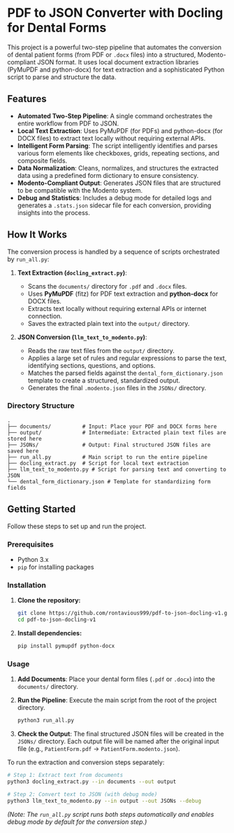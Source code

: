 # PDF to JSON Converter with Docling for Dental Forms

This project is a powerful two-step pipeline that automates the conversion of dental patient forms (from PDF or `.docx` files) into a structured, Modento-compliant JSON format. It uses local document extraction libraries (PyMuPDF and python-docx) for text extraction and a sophisticated Python script to parse and structure the data.

## Features

- **Automated Two-Step Pipeline**: A single command orchestrates the entire workflow from PDF to JSON.
- **Local Text Extraction**: Uses PyMuPDF (for PDFs) and python-docx (for DOCX files) to extract text locally without requiring external APIs.
- **Intelligent Form Parsing**: The script intelligently identifies and parses various form elements like checkboxes, grids, repeating sections, and composite fields.
- **Data Normalization**: Cleans, normalizes, and structures the extracted data using a predefined form dictionary to ensure consistency.
- **Modento-Compliant Output**: Generates JSON files that are structured to be compatible with the Modento system.
- **Debug and Statistics**: Includes a debug mode for detailed logs and generates a `.stats.json` sidecar file for each conversion, providing insights into the process.

## How It Works

The conversion process is handled by a sequence of scripts orchestrated by `run_all.py`:

1.  **Text Extraction (`docling_extract.py`)**:
    - Scans the `documents/` directory for `.pdf` and `.docx` files.
    - Uses **PyMuPDF** (fitz) for PDF text extraction and **python-docx** for DOCX files.
    - Extracts text locally without requiring external APIs or internet connection.
    - Saves the extracted plain text into the `output/` directory.

2.  **JSON Conversion (`llm_text_to_modento.py`)**:
    - Reads the raw text files from the `output/` directory.
    - Applies a large set of rules and regular expressions to parse the text, identifying sections, questions, and options.
    - Matches the parsed fields against the `dental_form_dictionary.json` template to create a structured, standardized output.
    - Generates the final `.modento.json` files in the `JSONs/` directory.

### Directory Structure

```
.
├── documents/          # Input: Place your PDF and DOCX forms here
├── output/             # Intermediate: Extracted plain text files are stored here
├── JSONs/              # Output: Final structured JSON files are saved here
├── run_all.py          # Main script to run the entire pipeline
├── docling_extract.py  # Script for local text extraction
├── llm_text_to_modento.py # Script for parsing text and converting to JSON
└── dental_form_dictionary.json # Template for standardizing form fields
```

## Getting Started

Follow these steps to set up and run the project.

### Prerequisites

- Python 3.x
- `pip` for installing packages

### Installation

1.  **Clone the repository:**
    ```bash
    git clone https://github.com/rontavious999/pdf-to-json-docling-v1.git
    cd pdf-to-json-docling-v1
    ```

2.  **Install dependencies:**
    ```bash
    pip install pymupdf python-docx
    ```

### Usage

1.  **Add Documents**: Place your dental form files (`.pdf` or `.docx`) into the `documents/` directory.

2.  **Run the Pipeline**:
    Execute the main script from the root of the project directory.
    ```bash
    python3 run_all.py
    ```

3.  **Check the Output**: The final structured JSON files will be created in the `JSONs/` directory. Each output file will be named after the original input file (e.g., `PatientForm.pdf` -> `PatientForm.modento.json`).

To run the extraction and conversion steps separately:

```bash
# Step 1: Extract text from documents
python3 docling_extract.py --in documents --out output

# Step 2: Convert text to JSON (with debug mode)
python3 llm_text_to_modento.py --in output --out JSONs --debug
```

*(Note: The `run_all.py` script runs both steps automatically and enables debug mode by default for the conversion step.)*
